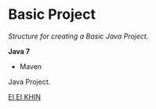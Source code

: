 # Basic Project

*Structure for creating a Basic Java Project.*

**Java 7**

* Maven

Java Project.

[EI EI KHIN](https://gitgub.com/eekhin/)